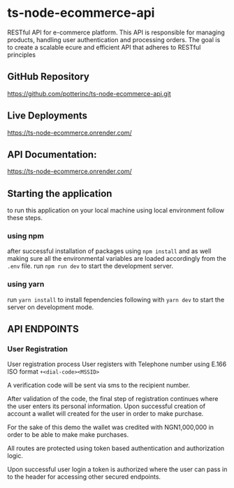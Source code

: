 # ts-node-ecommerce-api
RESTful API for e-commerce platform. This API is responsible for managing products, handling user authentication and processing orders. The goal is to create a scalable ecure and efficient API that adheres to RESTful principles

## GitHub Repository
https://github.com/potterinc/ts-node-ecommerce-api.git

## Live Deployments
https://ts-node-ecommerce.onrender.com/

## API Documentation:
https://ts-node-ecommerce.onrender.com/

## Starting the application
to run this application on your local machine using local environment
follow these steps. 
### using npm
after successful installation of packages using `npm install` and as well making sure all the environmental variables are loaded accordingly from the `.env` file. 
run `npm run dev` to start the development server.

### using yarn
run `yarn install` to install fependencies following with `yarn dev` to start the server on development mode. 

## API ENDPOINTS
### User Registration
User registration process
User registers with Telephone number using E.166 ISO format `+<dial-code><MSSID>`

A verification code will be sent via sms to the recipient number. 

After validation of the code, the final step of registration continues where the user enters its personal information. Upon successful creation of account a wallet will created for the user in order to make purchase. 

For the sake of this demo the wallet was credited with NGN1,000,000 in order to be able to make make purchases. 

All routes are protected using token based authentication and authorization logic. 

Upon successful user login a token is authorized where the user can pass in to the header for accessing other secured endpoints. 
